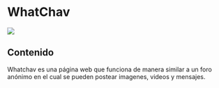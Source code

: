 # WhatChav

<div>
    <img src="Capturas/Main.png" >
</div>

## Contenido

Whatchav es una página web que funciona de manera similar a un foro anónimo en el cual se pueden postear imagenes, videos y mensajes.